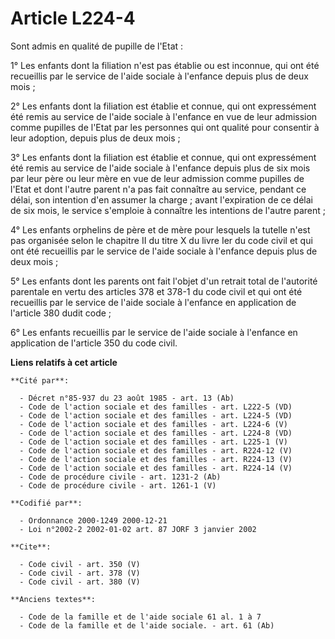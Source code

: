# Article L224-4

Sont admis en qualité de pupille de l'Etat : 

1° Les enfants dont la filiation n'est pas établie ou est inconnue, qui ont été recueillis par le service de l'aide sociale à
l'enfance depuis plus de deux mois ; 

2° Les enfants dont la filiation est établie et connue, qui ont expressément été remis au service de l'aide sociale à
l'enfance en vue de leur admission comme pupilles de l'Etat par les personnes qui ont qualité pour consentir à leur adoption,
depuis plus de deux mois ; 

3° Les enfants dont la filiation est établie et connue, qui ont expressément été remis au service de l'aide sociale à
l'enfance depuis plus de six mois par leur père ou leur mère en vue de leur admission comme pupilles de l'Etat et dont
l'autre parent n'a pas fait connaître au service, pendant ce délai, son intention d'en assumer la charge ; avant l'expiration
de ce délai de six mois, le service s'emploie à connaître les intentions de l'autre parent ; 

4° Les enfants orphelins de père et de mère pour lesquels la tutelle n'est pas organisée selon le chapitre II du titre X du
livre Ier du code civil et qui ont été recueillis par le service de l'aide sociale à l'enfance depuis plus de deux mois ; 

5° Les enfants dont les parents ont fait l'objet d'un retrait total de l'autorité parentale en vertu des articles 378 et
378-1 du code civil et qui ont été recueillis par le service de l'aide sociale à l'enfance en application de l'article 380
dudit code ; 

6° Les enfants recueillis par le service de l'aide sociale à l'enfance en application de l'article 350 du code civil.

**Liens relatifs à cet article**

	**Cité par**:

	  - Décret n°85-937 du 23 août 1985 - art. 13 (Ab)
	  - Code de l'action sociale et des familles - art. L222-5 (VD)
	  - Code de l'action sociale et des familles - art. L224-5 (VD)
	  - Code de l'action sociale et des familles - art. L224-6 (V)
	  - Code de l'action sociale et des familles - art. L224-8 (VD)
	  - Code de l'action sociale et des familles - art. L225-1 (V)
	  - Code de l'action sociale et des familles - art. R224-12 (V)
	  - Code de l'action sociale et des familles - art. R224-13 (V)
	  - Code de l'action sociale et des familles - art. R224-14 (V)
	  - Code de procédure civile - art. 1231-2 (Ab)
	  - Code de procédure civile - art. 1261-1 (V)

	**Codifié par**:

	  - Ordonnance 2000-1249 2000-12-21
	  - Loi n°2002-2 2002-01-02 art. 87 JORF 3 janvier 2002

	**Cite**:

	  - Code civil - art. 350 (V)
	  - Code civil - art. 378 (V)
	  - Code civil - art. 380 (V)

	**Anciens textes**:

	  - Code de la famille et de l'aide sociale 61 al. 1 à 7
	  - Code de la famille et de l'aide sociale. - art. 61 (Ab)
